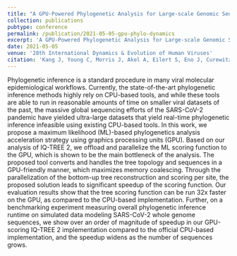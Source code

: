 ```yaml
---
title: "A GPU-Powered Phylogenetic Analysis for Large-scale Genomic Sequences"
collection: publications
pubtype: conference
permalink: /publication/2021-05-05-gpu-phylo-dynamics
excerpt: 'A GPU-Powered Phylogenetic Analysis for Large-scale Genomic Sequences'
date: 2021-05-05
venue: '28th International Dynamics & Evolution of Human Viruses'
citation: 'Kang J, Young C, Morris J, Akel A, Eilert S, Eno J, Curewitz K, <b>Moshiri N</b>, Rosing T (2021). "A GPU-Powered Phylogenetic Analysis for Large-scale Genomic Sequences." <i>28th International Dynamics & Evolution of Human Viruses</i>. Poster.'
---
```

Phylogenetic inference is a standard procedure in many viral molecular epidemiological workflows. Currently, the state-of-the-art phylogenetic inference methods highly rely on CPU-based tools, and while these tools are able to run in reasonable amounts of time on smaller viral datasets of the past, the massive global sequencing efforts of the SARS-CoV-2 pandemic have yielded ultra-large datasets that yield real-time phylogenetic inference infeasible using existing CPU-based tools. In this work, we propose a maximum likelihood (ML)-based phylogenetics analysis acceleration strategy using graphics processing units (GPU). Based on our analysis of IQ-TREE 2, we offload and parallelize the ML scoring function to the GPU, which is shown to be the main bottleneck of the analysis. The proposed tool converts and handles the tree topology and sequences in a GPU-friendly manner, which maximizes memory coalescing. Through the parallelization of the bottom-up tree reconstruction and scoring per site, the proposed solution leads to significant speedup of the scoring function. Our evaluation results show that the tree scoring function can be run 32x faster on the GPU, as compared to the CPU-based implementation. Further, on a benchmarking experiment measuring overall phylogenetic inference runtime on simulated data modeling SARS-CoV-2 whole genome sequences, we show over an order of magnitude of speedup in our GPU-scoring IQ-TREE 2 implementation compared to the official CPU-based implementation, and the speedup widens as the number of sequences grows.
